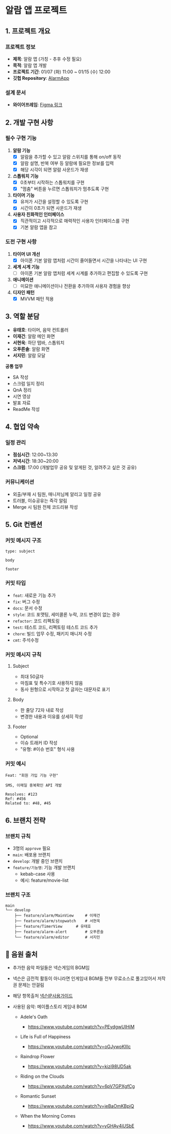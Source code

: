 # 알람 앱 프로젝트

## 1. 프로젝트 개요

### 프로젝트 정보
- **제목**: 알람 앱 (가칭 - 추후 수정 필요)
- **목적**: 알람 앱 개발
- **프로젝트 기간**: 01/07 (화) 11:00 ~ 01/15 (수) 12:00
- **깃헙 Repository**: [AlarmApp](https://github.com/ISFJ-s-Alarm/AlarmApp)

### 설계 문서
- **와이어프레임**: [Figma 링크](https://www.figma.com/design/OMEy7sY8s9g3ToTHAPQIrK/%EC%99%80%EC%9D%B4%EC%96%B4-%ED%94%84%EB%A0%88%EC%9E%84?node-id=0-1&p=f&t=QI9TRT7o6TrtIsZV-0)

## 2. 개발 구현 사항

### 필수 구현 기능
1. **알람 기능**
   - [X] 알람을 추가할 수 있고 알람 스위치를 통해 on/off 동작
   - [X] 알람 설명, 반복 여부 등 알람에 필요한 정보를 입력
   - [X] 해당 시각이 되면 알람 사운드가 재생

2. **스톱워치 기능**
   - [X] 0초부터 시작하는 스톱워치를 구현
   - [X] "멈춤" 버튼을 누르면 스톱워치가 멈추도록 구현

3. **타이머 기능**
   - [X] 유저가 시간을 설정할 수 있도록 구현
   - [X] 시간이 0초가 되면 사운드가 재생

4. **사용자 친화적인 인터페이스**
   - [X] 직관적이고 시각적으로 매력적인 사용자 인터페이스를 구현
   - [X] 기본 알람 앱을 참고

### 도전 구현 사항
1. **타이머 UI 개선**
   - [X] 아이폰 기본 알람 앱처럼 시간이 줄어들면서 시간을 나타내는 UI 구현

2. **세계 시계 기능**
   - [ ] 아이폰 기본 알람 앱처럼 세계 시계를 추가하고 편집할 수 있도록 구현

3. **애니메이션**
   - [ ] 미묘한 애니메이션이나 전환을 추가하여 사용자 경험을 향상

4. **디자인 패턴**
   - [X] MVVM 패턴 적용

## 3. 역할 분담

- **유태호**: 타이머, 음악 컨트롤러
- **이재건**: 알람 메인 화면
- **서현욱**: 하단 탭바, 스톱워치
- **오푸른솔**: 알람 화면
- **서지민**: 알람 모달

**공통 업무**
- SA 작성
- 스크럼 일지 정리
- QnA 정리
- 시연 영상
- 발표 자료
- ReadMe 작성

## 4. 협업 약속

### 일정 관리
- **점심시간**: 12:00~13:30
- **저녁시간**: 18:30~20:00
- **스크럼**: 17:00 (개발업무 공유 및 알게된 것, 알려주고 싶은 것 공유)

### 커뮤니케이션
- 외출/부재 시 팀원, 매니저님께 알리고 일정 공유
- 트러블, 이슈공유는 즉각 알림
- Merge 시 팀원 전체 코드리뷰 작성

## 5. Git 컨벤션

### 커밋 메시지 구조
```
type: subject

body

footer
```

### 커밋 타입
- `feat`: 새로운 기능 추가
- `fix`: 버그 수정
- `docs`: 문서 수정
- `style`: 코드 포맷팅, 세미콜론 누락, 코드 변경이 없는 경우
- `refactor`: 코드 리펙토링
- `test`: 테스트 코드, 리펙토링 테스트 코드 추가
- `chore`: 빌드 업무 수정, 패키지 매니저 수정
- `cmt`: 주석수정

### 커밋 메시지 규칙
1. Subject
   - 최대 50글자
   - 마침표 및 특수기호 사용하지 않음
   - 동사 원형으로 시작하고 첫 글자는 대문자로 표기

2. Body
   - 한 줄당 72자 내로 작성
   - 변경한 내용과 이유를 상세히 작성

3. Footer
   - Optional
   - 이슈 트래커 ID 작성
   - "유형: #이슈 번호" 형식 사용

### 커밋 예시
```
Feat: "회원 가입 기능 구현"

SMS, 이메일 중복확인 API 개발

Resolves: #123
Ref: #456
Related to: #48, #45
```

## 6. 브랜치 전략

### 브랜치 규칙
- 3명의 `approve` 필요
- `main`: 배포용 브랜치
- `develop`: 개발 중인 브랜치
- `feature/기능명`: 기능 개발 브랜치
  - kebab-case 사용
  - 예시: feature/movie-list

### 브랜치 구조
```
main
└── develop
    ├── feature/alarm/MainView     # 이재건
    ├── feature/alarm/stopwatch    # 서현욱
    ├── feature/TimerView      # 유태호
    ├── feature/alarm-alert        # 오푸른솔
    └── feature/alarm/editor       # 서지민
```
## 🎵 음원 출처
- 추가한 음악 파일들은 넥슨게임의 BGM임
- 넥슨은 금전적 활동이 아니라면 인게임내 BGM들 전부 무료소스로 풀고있어서 저작권 문제는 안걸림

- 해당 항목출처
[넥슨IP사용가이드](https://member.nexon.com/policy/gameipguide.aspx)

- 사용된 음악: 메이플스토리 게임내 BGM
  - Adele's Oath
    - https://www.youtube.com/watch?v=PEydgwUIHiM
    
  - Life is Full of Happiness
    - https://www.youtube.com/watch?v=oGJywoKIIlc
    
  - Raindrop Flower
    - https://www.youtube.com/watch?v=kizi98UD5ak
    
  - Riding on the Clouds
    - https://www.youtube.com/watch?v=6pV7GPXgfCg
    
  - Romantic Sunset
    - https://www.youtube.com/watch?v=jeBaOmKBpjQ
    
  - When the Morning Comes
    - https://www.youtube.com/watch?v=yGHAy4jUSbE

